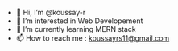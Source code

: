 - 👋 Hi, I’m @koussay-r
- 👀 I’m interested in Web Developement
- 🌱 I’m currently learning MERN stack
- 📫 How to reach me : koussayrs11@gmail.com

<!---
koussay-r/koussay-r is a ✨ special ✨ repository because its `README.md` (this file) appears on your GitHub profile.
You can click the Preview link to take a look at your changes.
--->
